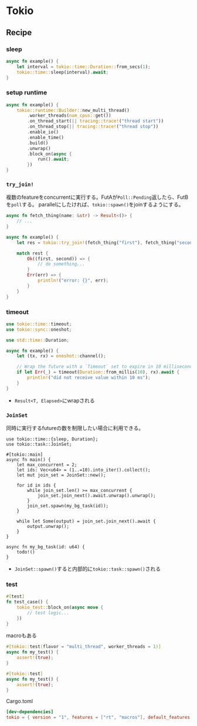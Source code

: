 # Tokio

## Recipe

### sleep

```rust
async fn example() {
    let interval = tokio::time::Duration::from_secs(1);
    tokio::time::sleep(interval).await;
}
```

### setup runtime

```rust
async fn example() {
    tokio::runtime::Builder::new_multi_thread()
        .worker_threads(num_cpus::get())
        .on_thread_start(|| tracing::trace!("thread start"))
        .on_thread_stop(|| tracing::trace!("thread stop"))
        .enable_io()
        .enable_time()
        .build()
        .unwrap()
        .block_on(async {
            run().await;
        })
}
```

### `try_join!`

複数のfeatureをconcurrentに実行する。FutAが`Poll::Pending`返したら、FutBを`poll`する。 
parallelにしたければ、`tokio::spawn()`をjoinするようにする。

```rust
async fn fetch_thing(name: &str) -> Result<()> {
    // ...
}

async fn example() {
    let res = tokio::try_join!(fetch_thing("first"), fetch_thing("second"));

    match rest {
        Ok((first, second)) => {
            // do something...
        }
        Err(err) => {
            println!("error: {}", err);
        }
    }
}
```

### timeout

```rust
use tokio::time::timeout;
use tokio::sync::oneshot;

use std::time::Duration;

async fn example() {
    let (tx, rx) = oneshot::channel();

    // Wrap the future with a `Timeout` set to expire in 10 milliseconds.
    if let Err(_) = timeout(Duration::from_millis(10), rx).await {
        println!("did not receive value within 10 ms");
    }
}
```

* `Result<T, Elapsed>`にwrapされる

### `JoinSet`

同時に実行するfutureの数を制限したい場合に利用できる。

```
use tokio::time::{sleep, Duration};
use tokio::task::JoinSet;

#[tokio::main]
async fn main() {
    let max_concurrent = 2;
    let ids: Vec<u64> = (1..=10).into_iter().collect();
    let mut join_set = JoinSet::new();
    
    for id in ids {
        while join_set.len() >= max_concurrent {
            join_set.join_next().await.unwrap().unwrap();
        }
        join_set.spawn(my_bg_task(id));
    }   
  
    while let Some(output) = join_set.join_next().await {
        output.unwrap();
    }
}

async fn my_bg_task(id: u64) {
    todo!()
}
```
* `JoinSet::spawn()`すると内部的に`tokio::task::spawn()`される

### test

```rust
#[test]
fn test_case() {
    tokio_test::block_on(async move {
        // test logic...
    })
}
```

macroもある

```rust
#[tokio::test(flavor = "multi_thread", worker_threads = 1)]
async fn my_test() {
    assert!(true);
}

#[tokio::test]
async fn my_test() {
    assert!(true);
}
```

Cargo.toml
```toml
[dev-dependencies]
tokio = { version = "1", features = ["rt", "macros"], default_features = false }
```
